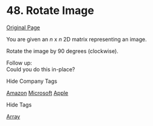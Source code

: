 # 48. Rotate Image

[Original Page](https://leetcode.com/problems/rotate-image/)

You are given an _n_ x _n_ 2D matrix representing an image.

Rotate the image by 90 degrees (clockwise).

Follow up:  
Could you do this in-place?

<div>

<div id="company_tags" class="btn btn-xs btn-warning">Hide Company Tags</div>

<span class="hidebutton" style="display: inline;">[Amazon](/company/amazon/) [Microsoft](/company/microsoft/) [Apple](/company/apple/)</span></div>

<div>

<div id="tags" class="btn btn-xs btn-warning">Hide Tags</div>

<span class="hidebutton" style="display: inline;">[Array](/tag/array/)</span></div>